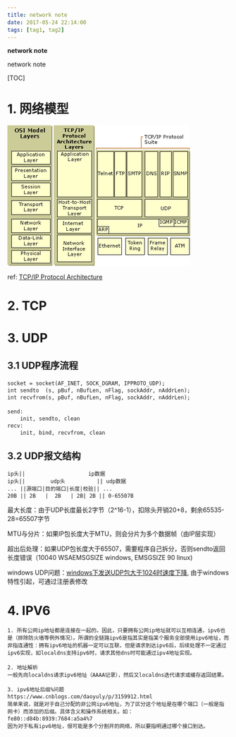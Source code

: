 ```yaml
---
title: network note
date: 2017-05-24 22:14:00
tags: [tag1, tag2]
---
```


**network note**

network note

<!--more-->

[TOC]

# 1. 网络模型

![network-NetworkModelLayers](network-NetworkModelLayers.gif)

ref: [TCP/IP Protocol Architecture](https://technet.microsoft.com/en-us/library/cc958821.aspx)

# 2. TCP



# 3. UDP

## 3.1 UDP程序流程

```
socket = socket(AF_INET, SOCK_DGRAM, IPPROTO_UDP);
int sendto  (s, pBuf, nBufLen, nFlag, sockAddr, nAddrLen);
int recvfrom(s, pBuf, nBufLen, nFlag, sockAddr, nAddrLen);

send:
	init, sendto, clean
recv:
	init, bind, recvfrom, clean
```

## 3.2 UDP报文结构

```
ip头||                    ip数据
ip头||        udp头          || udp数据
... ||源端口|目的端口|长度|校验|| ...
20B || 2B   |  2B   | 2B| 2B || 0-65507B
```

最大长度：由于UDP长度最长2字节（2^16-1），扣除头开销20+8，剩余65535-28=65507字节

MTU与分片：如果IP包长度大于MTU，则会分片为多个数据帧（由IP层实现）

超出后处理：如果UDP包长度大于65507，需要程序自己拆分，否则sendto返回长度错误（10040 WSAEMSGSIZE windows, EMSGSIZE 90 linux)

windows UDP问题：[windows下发送UDP包大于1024时速度下降](https://blog.csdn.net/wanglx_/article/details/53534804), 由于windows特性引起，可通过注册表修改

# 4. IPV6

```
1. 所有公网ip地址都是连接在一起的。因此，只要拥有公网ip地址就可以互相连通，ipv6也是（排除防火墙等例外情况）。所谓的全链路ipv6是指其实是指某个服务全部使用ipv6地址，而非指连通性：拥有ipv6地址的机器一定可以互联，但是请求到达ipv6后，后续处理不一定通过ipv6实现，如localdns支持ipv6时，请求其他dns时可能通过ipv4地址实现。

2. 地址解析
一般先向localdns请求ipv6地址（AAAA记录），然后又localdns迭代请求或缓存返回结果。

3. ipv6地址后缀%问题
https://www.cnblogs.com/daoyuly/p/3159912.html
简单来说，就是对于自己分配的非公网ipv6地址，为了区分这个地址是在哪个端口（一般是指网卡）而添加的后缀。具体含义和操作系统相关。如：
fe80::d84b:8939:7684:a5a4%7
因为对于私有ipv6地址，很可能是多个分割开的网络，所以要指明通过哪个接口到达。
```

